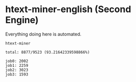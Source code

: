 # htext-miner-english (Second Engine)

Everything doing here is automated.

```
htext-miner

total: 8877/9523 (93.21642339598866%)

job0: 2002
job1: 2259
job2: 3023
job3: 1593
```